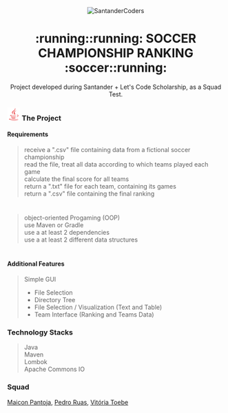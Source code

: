 

<div align="center"> 
  <img  width="800" alt="SantanderCoders" justify-content="center" src="https://user-images.githubusercontent.com/21991501/152852150-61193b3b-6a6f-4660-b4b5-6ecde459066c.svg">
  <h1> :running::running: SOCCER CHAMPIONSHIP RANKING :soccer::running: </h1>
  <p>Project developed during Santander + Let's Code Scholarship, as a Squad Test.</p>
</div>

<div>
<h3> <img alt="Java Icon" height="30" width="30" src="https://raw.githubusercontent.com/devicons/devicon/master/icons/java/java-plain.svg"> The Project  </h3>
<h4> Requirements </h4>
  
> receive a ".csv" file containing data from a fictional soccer championship </br>
> read the file, treat all data according to which teams played each game </br>
> calculate the final score for all teams </br>
> return a ".txt" file for each team, containing its games </br>
> return a ".csv" file containing the final ranking </br>
  
  #

> object-oriented Progaming (OOP) </br>
> use Maven or Gradle </br>
> use a at least 2 dependencies </br>
> use a at least 2 different data structures </br>
  
  #
  
<h4> Additional Features </h4>
  
> Simple GUI </br>
 > - File Selection </br>
 > - Directory Tree </br>
 > - File Selection / Visualization (Text and Table) </br>
 > - Team Interface (Ranking and Teams Data) </br>


<h3> Technology Stacks </h3>

> Java </br>
> Maven </br>
> Lombok </br>
> Apache Commons IO </br>
</div>

<div>
<h3> Squad </h3>

[Maicon Pantoja](https://github.com/maiconwps/), 
[Pedro Ruas](https://github.com/PJRuas), 
[Vitória Toebe](https://github.com/vtoebe) 
  
</div>
